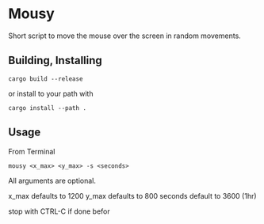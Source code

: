 # Mousy
Short script to move the mouse over the screen in random movements.
## Building, Installing
``` 
cargo build --release
```
or install to your path with
``` 
cargo install --path .
```

## Usage
From Terminal 
```
mousy <x_max> <y_max> -s <seconds>
```
All arguments are optional. 

x_max defaults to 1200
y_max defaults to 800
seconds default to 3600 (1hr)

stop with CTRL-C if done befor
